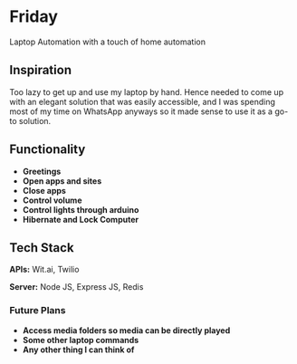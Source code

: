 # Friday
Laptop Automation with a touch of home automation

## Inspiration
Too lazy to get up and use my laptop by hand. Hence needed to come up with an elegant solution that was easily accessible, and I was spending most of my time on WhatsApp anyways so it made sense to use it as a go-to solution.

## Functionality
* **Greetings**
* **Open apps and sites**
* **Close apps**
* **Control volume**
* **Control lights through arduino**
* **Hibernate and Lock Computer**

## Tech Stack

**APIs:** Wit.ai, Twilio

**Server:** Node JS, Express JS, Redis

### Future Plans
* **Access media folders so media can be directly played**
* **Some other laptop commands**
* **Any other thing I can think of**
